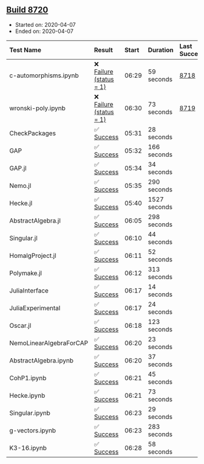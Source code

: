 ## [Build 8720](https://oscarci.mathematik.uni-kl.de/job/oscar/8720/)

* Started on: 2020-04-07
* Ended on: 2020-04-07

| Test Name    | Result | Start | Duration | Last Success | First Failure |
|:-------------|:-------|:------|:---------|:-------------|:--------------|
| c-automorphisms.ipynb | ❌ [Failure (status = 1)](https://oscarci.mathematik.uni-kl.de/job/oscar/8720/artifact/logs/build-8720/c-automorphisms.ipynb.log) | 06:29 | 59 seconds | [8718](https://oscarci.mathematik.uni-kl.de/job/oscar/8718/) | [8719](https://oscarci.mathematik.uni-kl.de/job/oscar/8719/) |
| wronski-poly.ipynb | ❌ [Failure (status = 1)](https://oscarci.mathematik.uni-kl.de/job/oscar/8720/artifact/logs/build-8720/wronski-poly.ipynb.log) | 06:30 | 73 seconds | [8719](https://oscarci.mathematik.uni-kl.de/job/oscar/8719/) | [8720](https://oscarci.mathematik.uni-kl.de/job/oscar/8720/) |
| CheckPackages | ✅ [Success](https://oscarci.mathematik.uni-kl.de/job/oscar/8720/artifact/logs/build-8720/CheckPackages.log) | 05:31 | 28 seconds |  |  |
| GAP | ✅ [Success](https://oscarci.mathematik.uni-kl.de/job/oscar/8720/artifact/logs/build-8720/GAP.log) | 05:32 | 166 seconds |  |  |
| GAP.jl | ✅ [Success](https://oscarci.mathematik.uni-kl.de/job/oscar/8720/artifact/logs/build-8720/GAP.jl.log) | 05:34 | 34 seconds |  |  |
| Nemo.jl | ✅ [Success](https://oscarci.mathematik.uni-kl.de/job/oscar/8720/artifact/logs/build-8720/Nemo.jl.log) | 05:35 | 290 seconds |  |  |
| Hecke.jl | ✅ [Success](https://oscarci.mathematik.uni-kl.de/job/oscar/8720/artifact/logs/build-8720/Hecke.jl.log) | 05:40 | 1527 seconds |  |  |
| AbstractAlgebra.jl | ✅ [Success](https://oscarci.mathematik.uni-kl.de/job/oscar/8720/artifact/logs/build-8720/AbstractAlgebra.jl.log) | 06:05 | 298 seconds |  |  |
| Singular.jl | ✅ [Success](https://oscarci.mathematik.uni-kl.de/job/oscar/8720/artifact/logs/build-8720/Singular.jl.log) | 06:10 | 44 seconds |  |  |
| HomalgProject.jl | ✅ [Success](https://oscarci.mathematik.uni-kl.de/job/oscar/8720/artifact/logs/build-8720/HomalgProject.jl.log) | 06:11 | 52 seconds |  |  |
| Polymake.jl | ✅ [Success](https://oscarci.mathematik.uni-kl.de/job/oscar/8720/artifact/logs/build-8720/Polymake.jl.log) | 06:12 | 313 seconds |  |  |
| JuliaInterface | ✅ [Success](https://oscarci.mathematik.uni-kl.de/job/oscar/8720/artifact/logs/build-8720/JuliaInterface.log) | 06:17 | 14 seconds |  |  |
| JuliaExperimental | ✅ [Success](https://oscarci.mathematik.uni-kl.de/job/oscar/8720/artifact/logs/build-8720/JuliaExperimental.log) | 06:17 | 24 seconds |  |  |
| Oscar.jl | ✅ [Success](https://oscarci.mathematik.uni-kl.de/job/oscar/8720/artifact/logs/build-8720/Oscar.jl.log) | 06:18 | 123 seconds |  |  |
| NemoLinearAlgebraForCAP | ✅ [Success](https://oscarci.mathematik.uni-kl.de/job/oscar/8720/artifact/logs/build-8720/NemoLinearAlgebraForCAP.log) | 06:20 | 23 seconds |  |  |
| AbstractAlgebra.ipynb | ✅ [Success](https://oscarci.mathematik.uni-kl.de/job/oscar/8720/artifact/logs/build-8720/AbstractAlgebra.ipynb.log) | 06:20 | 37 seconds |  |  |
| CohP1.ipynb | ✅ [Success](https://oscarci.mathematik.uni-kl.de/job/oscar/8720/artifact/logs/build-8720/CohP1.ipynb.log) | 06:21 | 45 seconds |  |  |
| Hecke.ipynb | ✅ [Success](https://oscarci.mathematik.uni-kl.de/job/oscar/8720/artifact/logs/build-8720/Hecke.ipynb.log) | 06:21 | 73 seconds |  |  |
| Singular.ipynb | ✅ [Success](https://oscarci.mathematik.uni-kl.de/job/oscar/8720/artifact/logs/build-8720/Singular.ipynb.log) | 06:23 | 29 seconds |  |  |
| g-vectors.ipynb | ✅ [Success](https://oscarci.mathematik.uni-kl.de/job/oscar/8720/artifact/logs/build-8720/g-vectors.ipynb.log) | 06:23 | 283 seconds |  |  |
| K3-16.ipynb | ✅ [Success](https://oscarci.mathematik.uni-kl.de/job/oscar/8720/artifact/logs/build-8720/K3-16.ipynb.log) | 06:28 | 58 seconds |  |  |
